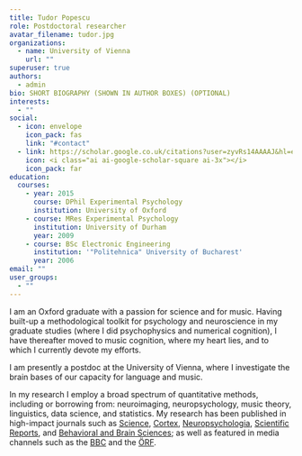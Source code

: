 ```yaml
---
title: Tudor Popescu
role: Postdoctoral researcher
avatar_filename: tudor.jpg
organizations:
  - name: University of Vienna
    url: ""
superuser: true
authors:
  - admin
bio: SHORT BIOGRAPHY (SHOWN IN AUTHOR BOXES) (OPTIONAL)
interests:
  - ""
social:
  - icon: envelope
    icon_pack: fas
    link: "#contact"
  - link: https://scholar.google.co.uk/citations?user=zyvRs14AAAAJ&hl=en
    icon: <i class="ai ai-google-scholar-square ai-3x"></i>
    icon_pack: far
education:
  courses:
    - year: 2015
      course: DPhil Experimental Psychology
      institution: University of Oxford
    - course: MRes Experimental Psychology
      institution: University of Durham
      year: 2009
    - course: BSc Electronic Engineering
      institution: '"Politehnica" University of Bucharest'
      year: 2006
email: ""
user_groups:
  - ""
---
```

I am an Oxford graduate with a passion for science and for music. Having built-up a methodological toolkit for psychology and neuroscience in my graduate studies (where I did psychophysics and numerical cognition), I have thereafter moved to music cognition, where my heart lies, and to which I currently devote my efforts. 

I am presently a postdoc at the University of Vienna, where I investigate the brain bases of our capacity for language and music.

In my research I employ a broad spectrum of quantitative methods, including or borrowing from: neuroimaging, neuropsychology, music theory, linguistics, data science, and statistics. My research has been published in high-impact journals such as [Science](https://science.sciencemag.org/content/366/6468/944), [Cortex](https://www.sciencedirect.com/science/article/pii/S0010945218303356?via%3Dihub), [Neuropsychologia](https://www.sciencedirect.com/science/article/pii/S0028393215302682), [Scientific Reports](https://www.nature.com/articles/s41598-018-35873-8), and [Behavioral and Brain Sciences](https://www.cambridge.org/core/journals/behavioral-and-brain-sciences/article/dynamic-hierarchical-cognition-music-and-language-demand-further-types-of-abstracta/2A06A50DAF15EBCC9918B86715178E01); as well as featured in media channels such as the [BBC](http://news.bbc.co.uk/today/hi/today/newsid_9687000/9687032.stm) and the [ÖRF](https://science.orf.at/v2/stories/2994714/).